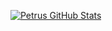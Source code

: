 
<!-- 
**petrusmatiros/petrusmatiros** is a ✨ _special_ ✨ repository because its `README.md` (this file) appears on your GitHub profile.

Here are some ideas to get you started:

- 🔭 I’m currently working on ...
- 🌱 I’m currently learning ...
- 👯 I’m looking to collaborate on ...
- 🤔 I’m looking for help with ...
- 💬 Ask me about ...
- 📫 How to reach me: ...
- 😄 Pronouns: ...
- ⚡ Fun fact: ...
 -->
 
 [![Petrus GitHub Stats](https://github-readme-stats.vercel.app/api?username=petrusmatiros&show_icons=true&bg_color=fe665b&title_color=FFFFFF&text_color=FFFFFF&icon_color=FFFFFF&hide_border=true&custom_title=My%20%Stats&border_radius=18)](https://github.com/anuraghazra/github-readme-stats)


